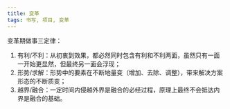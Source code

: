 ```yaml
---
title: 变革
tags: 书写, 项目, 变革
---
```


变革期做事三定律：

1. 有利/不利：从初衷到效果，都必然同时包含有利和不利两面，虽然只有一面一开始更显然，但最终另一面会浮现；
2. 形势/求解：形势中的要素在不断地量变（增加、去除、调整），带来解决方案形态的不断质变；
3. 越界/融合：一定时间内侵越外界是融合的必经过程，原理上最终不会抵达内界是融合的基础。